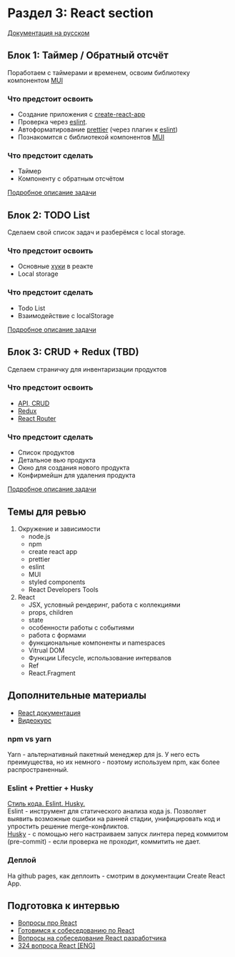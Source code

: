 # Раздел 3: React section
[Документация на русском](https://ru.reactjs.org/docs/getting-started.html)


## Блок 1: Таймер / Обратный отсчёт

Поработаем с таймерами и временем, освоим библиотеку компонентом [MUI](https://mui.com/)

### Что предстоит освоить
- Создание приложения с [create-react-app](https://create-react-app.dev/)
- Проверка через [eslint](https://eslint.org/).
- Автоформатирование [prettier](https://prettier.io/) (через плагин к [eslint](https://eslint.org/))
- Познакомится с библиотекой компонентов [MUI](https://mui.com/)

### Что предстоит сделать 
- Таймер
- Компоненту с обратным отсчётом

[Подробное описание задачи](./01-block/01-block.md)

## Блок 2: TODO List

Сделаем свой список задач и разберёмся с local storage.

### Что предстоит освоить
- Основные [хуки](https://ru.reactjs.org/docs/hooks-intro.html) в реакте
- Local storage

### Что предстоит сделать 
- Todo List
- Взаимодействие с localStorage

[Подробное описание задачи](./02-block/02-block.md)


## Блок 3: CRUD + Redux  (TBD)

Сделаем страничку для инвентаризации продуктов

### Что предстоит освоить
- [API, CRUD](https://doka.guide/tools/api/)
- [Redux](https://redux.js.org/)
- [React Router](https://reactrouter.com/en/main)

### Что предстоит сделать 
- Список продуктов
- Детальное вью продукта
- Окно для создания нового продукта
- Конфирмейшн для удаления продукта

[Подробное описание задачи](./03-block/03-block.md)

## Темы для ревью

1. Окружение и зависимости
   - node.js
   - npm
   - create react app
   - prettier
   - eslint
   - MUI
   - styled components
   - React Developers Tools
2. React
   - JSX, условный рендеринг, работа с коллекциями
   - props, children
   - state
   - особенности работы с событиями
   - работа с формами
   - функциональные компоненты и namespaces
   - Vitrual DOM
   - Функции Lifecycle, использование интервалов
   - Ref
   - React.Fragment

## Дополнительные материалы
- [React документация](https://ru.reactjs.org/docs/getting-started.html)
- [Видеокурс](https://www.youtube.com/watch?v=GNrdg3PzpJQ)

### npm vs yarn
Yarn - альтернативный пакетный менеджер для js. У него есть преимущества, но их немного - поэтому используем npm, как более распространенный.

### Eslint + Prettier + Husky
[Стиль кода. Eslint. Husky.](https://www.youtube.com/playlist?list=PLlwtdxQXoJAvMeHYm-bMyTECOjKAXLFN0)  
Eslint - инструмент для статического анализа кода js. Позволяет выявить возможные ошибки на ранней стадии, унифицировать код и упростить решение merge-конфликтов.  
[Husky](https://github.com/typicode/husky) - с помощью него настраиваем запуск линтера перед коммитом (pre-commit) - если проверка не проходит, коммитить не дает.

### Деплой
На github pages, как деплоить - смотрим в документации Create React App.  

## Подготовка к интервью
- [Вопросы про React](https://medium.com/@kanby/%D0%B2%D0%BE%D0%BF%D1%80%D0%BE%D1%81%D1%8B-%D0%BF%D1%80%D0%BE-react-%D0%BD%D0%B0-%D1%81%D0%BE%D0%B1%D0%B5%D1%81%D0%B5%D0%B4%D0%BE%D0%B2%D0%B0%D0%BD%D0%B8%D0%B8-3bc1f4e021f4)
- [Готовимся к собеседованию по React](https://ru.bitdegree.org/rukovodstvo/react-js/)
- [Вопросы на собеседование React разработчика](https://github.com/likezninjaz/react-ru-interview-questions)
- [324 вопроса React [ENG]](https://github.com/sudheerj/reactjs-interview-questions)
